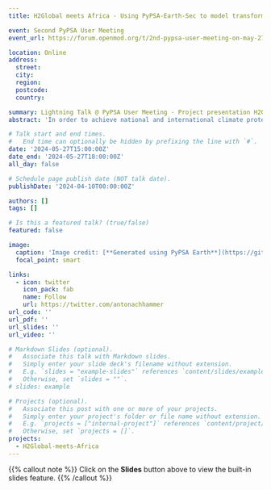 ```yaml
---
title: H2Global meets Africa - Using PyPSA-Earth-Sec to model transformation paths of the energy systems in Europe and Africa

event: Second PyPSA User Meeting
event_url: https://forum.openmod.org/t/2nd-pypsa-user-meeting-on-may-27-2024-3-pm-6-pm-cest/4675/2

location: Online
address:
  street:
  city:
  region:
  postcode:
  country:

summary: Lightning Talk @ PyPSA User Meeting - Project presentation H2Global meets Africa - Using PyPSA-Earth-Sec to model transformation paths of the energy systems in Europe and Africa
abstract: 'In order to achieve national and international climate protection targets and to diversify Germanys and Europes energy supply and make it more secure, a ramp-up of the hydrogen economy both nationally and internationally is of crucial importance.The aim of the research project is to enable African partner countries to enter the global hydrogen economy. The transformation of the energy systems in Europe, Germany and Africa will be considered in an integrated manner through coupled energy system modeling in order to identify common transformation paths and potential. For this we are using the models PyPSA-Eur and PyPSA-Earth(-Sec). Initial modeling has already revealed major solar and wind potential across the entire continent of Africa. Further modeling is currently being carried out at country level with regard to synergies and conflicts between hydrogen exports and the national energy transition. Initial simulations for Morocco, Namibia and Kenya have already shown a correlation between high hydrogen exports and lower energy prices for the local population, while at the same time reducing emissions.'

# Talk start and end times.
#   End time can optionally be hidden by prefixing the line with `#`.
date: '2024-05-27T15:00:00Z'
date_end: '2024-05-27T18:00:00Z'
all_day: false

# Schedule page publish date (NOT talk date).
publishDate: '2024-04-10T00:00:00Z'

authors: []
tags: []

# Is this a featured talk? (true/false)
featured: false

image:
  caption: 'Image credit: [**Generated using PyPSA Earth**](https://github.com/pypsa-meets-earth/pypsa-earth)'
  focal_point: smart

links:
  - icon: twitter
    icon_pack: fab
    name: Follow
    url: https://twitter.com/antonachhammer
url_code: ''
url_pdf: ''
url_slides: ''
url_video: ''

# Markdown Slides (optional).
#   Associate this talk with Markdown slides.
#   Simply enter your slide deck's filename without extension.
#   E.g. `slides = "example-slides"` references `content/slides/example-slides.md`.
#   Otherwise, set `slides = ""`.
# slides: example

# Projects (optional).
#   Associate this post with one or more of your projects.
#   Simply enter your project's folder or file name without extension.
#   E.g. `projects = ["internal-project"]` references `content/project/deep-learning/index.md`.
#   Otherwise, set `projects = []`.
projects:
  - H2Global-meets-Africa
---
```


{{% callout note %}}
Click on the **Slides** button above to view the built-in slides feature.
{{% /callout %}}
